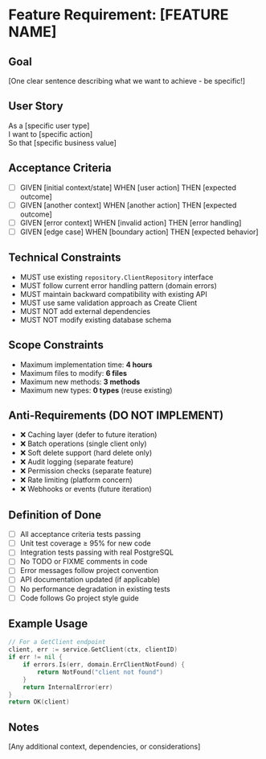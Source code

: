 # Feature Requirement: [FEATURE NAME]

## Goal
[One clear sentence describing what we want to achieve - be specific!]

## User Story
As a [specific user type]  
I want to [specific action]  
So that [specific business value]

## Acceptance Criteria
- [ ] GIVEN [initial context/state] WHEN [user action] THEN [expected outcome]
- [ ] GIVEN [another context] WHEN [another action] THEN [expected outcome]
- [ ] GIVEN [error context] WHEN [invalid action] THEN [error handling]
- [ ] GIVEN [edge case] WHEN [boundary action] THEN [expected behavior]

## Technical Constraints
- MUST use existing `repository.ClientRepository` interface
- MUST follow current error handling pattern (domain errors)
- MUST maintain backward compatibility with existing API
- MUST use same validation approach as Create Client
- MUST NOT add external dependencies
- MUST NOT modify existing database schema

## Scope Constraints  
- Maximum implementation time: **4 hours**
- Maximum files to modify: **6 files**
- Maximum new methods: **3 methods**
- Maximum new types: **0 types** (reuse existing)

## Anti-Requirements (DO NOT IMPLEMENT)
- ❌ Caching layer (defer to future iteration)
- ❌ Batch operations (single client only)
- ❌ Soft delete support (hard delete only)
- ❌ Audit logging (separate feature)
- ❌ Permission checks (separate feature)
- ❌ Rate limiting (platform concern)
- ❌ Webhooks or events (future iteration)

## Definition of Done
- [ ] All acceptance criteria tests passing
- [ ] Unit test coverage ≥ 95% for new code
- [ ] Integration tests passing with real PostgreSQL
- [ ] No TODO or FIXME comments in code
- [ ] Error messages follow project convention
- [ ] API documentation updated (if applicable)
- [ ] No performance degradation in existing tests
- [ ] Code follows Go project style guide

## Example Usage
```go
// For a GetClient endpoint
client, err := service.GetClient(ctx, clientID)
if err != nil {
    if errors.Is(err, domain.ErrClientNotFound) {
        return NotFound("client not found")
    }
    return InternalError(err)
}
return OK(client)
```

## Notes
[Any additional context, dependencies, or considerations]
